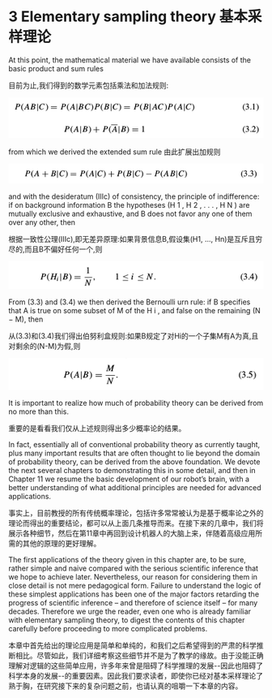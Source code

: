 # 3 Elementary sampling theory 基本采样理论

At this point, the mathematical material we have available consists of the basic product and sum rules

目前为止,我们得到的数学元素包括乘法和加法规则:

![formula-3-1](images/formula-3-1.png)

from which we derived the extended sum rule
由此扩展出加规则

![formula-3-3](images/formula-3-3.png)

and with the desideratum (IIIc) of consistency, the principle of indifference: if on background information B the hypotheses (H 1 , H 2 , . . . , H N ) are mutually exclusive and exhaustive, and B does not favor any one of them over any other, then

根据一致性公理(IIIc),即无差异原理:如果背景信息B,假设集(H1, ..., Hn)是互斥且穷尽的,而且B不偏好任何一个,则

![formula-3-4](images/formula-3-4.png)

From (3.3) and (3.4) we then derived the Bernoulli urn rule: if B specifies that A is true on some subset of M of the H i , and false on the remaining (N − M), then

从(3.3)和(3.4)我们得出伯努利盒规则:如果B规定了对Hi的一个子集M有A为真,且对剩余的(N-M)为假,则

![formula-3-5](images/formula-3-5.png)

It is important to realize how much of probability theory can be derived from no more than this.

重要的是看看我们仅从上述规则得出多少概率论的结果。

In fact, essentially all of conventional probability theory as currently taught, plus many important results that are often thought to lie beyond the domain of probability theory, can be derived from the above foundation. We devote the next several chapters to demonstrating this in some detail, and then in Chapter 11 we resume the basic development of our robot’s brain, with a better understanding of what additional principles are needed for advanced applications.

事实上，目前教授的所有传统概率理论，包括许多常常被认为是基于概率论之外的理论而得出的重要结论，都可以从上面几条推导而来。在接下来的几章中，我们将展示各种细节，然后在第11章中再回到设计机器人的大脑上来，伴随着高级应用所需的其他的原理的更好理解。

The first applications of the theory given in this chapter are, to be sure, rather simple and naive compared with the serious scientific inference that we hope to achieve later. Nevertheless, our reason for considering them in close detail is not mere pedagogical form. Failure to understand the logic of these simplest applications has been one of the major factors retarding the progress of scientific inference – and therefore of science itself – for many decades. Therefore we urge the reader, even one who is already familiar with elementary sampling theory, to digest the contents of this chapter carefully before proceeding to more complicated problems.

本章中首先给出的理论应用是简单和单纯的，和我们之后希望得到的严肃的科学推断相比。尽管如此，我们详细考察这些细节并不是为了教学的缘故。由于没能正确理解对逻辑的这些简单应用，许多年来曾是阻碍了科学推理的发展--因此也阻碍了科学本身的发展--的重要因素。因此我们要求读者，即使你已经对基本采样理论了熟于胸，在研究接下来的复杂问题之前，也请认真的咀嚼一下本章的内容。
